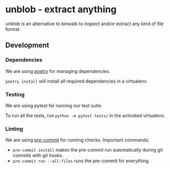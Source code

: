# unblob - extract anything

unblob is an alternative to binwalk to inspect and/or extract any kind of
file format.

## Development

### Dependencies

We are using [poetry](https://python-poetry.org/) for managing dependencies.

`poetry install` will install all required dependencies in a virtualenv.

### Testing

We are using pytest for running our test suite.

To run all the tests, run `python -m pytest tests/` in the activated virtualenv.

### Linting

We are using [pre-commit](https://pre-commit.com/) for running checks.
Important commands:

- `pre-commit install` makes the pre-commit run automatically
  during git commits with git hooks.
- `pre-commit run --all-files` runs the pre-commit for everything.
